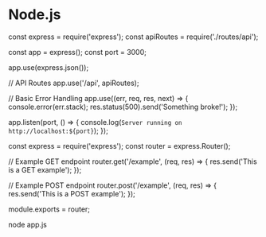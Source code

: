 # Node.js
const express = require('express');
const apiRoutes = require('./routes/api');

const app = express();
const port = 3000;

app.use(express.json());

// API Routes
app.use('/api', apiRoutes);

// Basic Error Handling
app.use((err, req, res, next) => {
    console.error(err.stack);
    res.status(500).send('Something broke!');
});

app.listen(port, () => {
    console.log(`Server running on http://localhost:${port}`);
});

const express = require('express');
const router = express.Router();

// Example GET endpoint
router.get('/example', (req, res) => {
    res.send('This is a GET example');
});

// Example POST endpoint
router.post('/example', (req, res) => {
    res.send('This is a POST example');
});

module.exports = router;

node app.js

